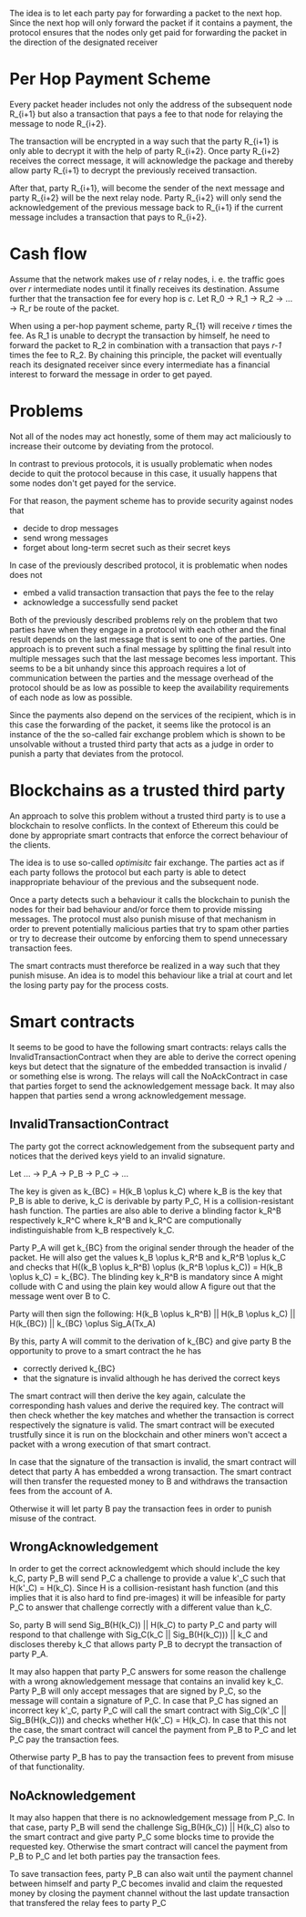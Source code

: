 The idea is to let each party pay for forwarding a packet to the next hop. Since the next hop will only forward the packet if it contains a payment, the protocol ensures that the nodes only get paid for forwarding the packet in the direction of the designated receiver

# Per Hop Payment Scheme
Every packet header includes not only the address of the subsequent node R_{i+1} but also a transaction that pays a fee to that node for relaying the message to node R_{i+2}.

The transaction will be encrypted in a way such that the party R_{i+1} is only able to decrypt it with the help of party R_{i+2}. Once party R_{i+2} receives the correct message, it will acknowledge the package and thereby allow party R_{i+1} to decrypt the previously received transaction.

After that, party R_{i+1}, will become the sender of the next message and party R_{i+2} will be the next relay node. Party R_{i+2} will only send the acknowledgement of the previous message back to R_{i+1} if the current message includes a transaction that pays to R_{i+2}.

# Cash flow
Assume that the network makes use of _r_ relay nodes, i. e. the traffic goes over _r_ intermediate nodes until it finally receives its destination. Assume further that the transaction fee for every hop is _c_. Let R_0 -> R_1 -> R_2 -> ... -> R_r be route of the packet.

When using a per-hop payment scheme, party R_{1} will receive _r_ times the fee. As R_1 is unable to decrypt the transaction by himself, he need to forward the packet to R_2 in combination with a transaction that pays _r-1_ times the fee to R_2. By chaining this principle, the packet will eventually reach its designated receiver since every intermediate has a financial interest to forward the message in order to get payed.

# Problems
Not all of the nodes may act honestly, some of them may act maliciously to increase their outcome by deviating from the protocol.

In contrast to previous protocols, it is usually problematic when nodes decide to quit the protocol because in this case, it usually happens that some nodes don't get payed for the service.

For that reason, the payment scheme has to provide security against nodes that
* decide to drop messages
* send wrong messages
* forget about long-term secret such as their secret keys

In case of the previously described protocol, it is problematic when nodes does not
* embed a valid transaction transaction that pays the fee to the relay
* acknowledge a successfully send packet

Both of the previously described problems rely on the problem that two parties have when they engage in a protocol with each other and the final result depends on the last message that is sent to one of the parties. One approach is to prevent such a final message by splitting the final result into multiple messages such that the last message becomes less important. This seems to be a bit unhandy since this approach requires a lot of communication between the parties and the message overhead of the protocol should be as low as possible to keep the availability requirements of each node as low as possible.

Since the payments also depend on the services of the recipient, which is in this case the forwarding of the packet, it seems like the protocol is an instance of the the so-called fair exchange problem which is shown to be unsolvable without a trusted third party that acts as a judge in order to punish a party that deviates from the protocol.

# Blockchains as a trusted third party
An approach to solve this problem without a trusted third party is to use a blockchain to resolve conflicts. In the context of Ethereum this could be done by appropriate smart contracts that enforce the correct behaviour of the clients.

The idea is to use so-called _optimisitc_ fair exchange. The parties act as if each party follows the protocol but each party is able to detect inappropriate behaviour of the previous and the subsequent node.

Once a party detects such a behaviour it calls the blockchain to punish the nodes for their bad behaviour and/or force them to provide missing messages. The protocol must also punish misuse of that mechanism in order to prevent potentially malicious parties that try to spam other parties or try to decrease their outcome by enforcing them to spend unnecessary transaction fees.

The smart contracts must thereforce be realized in a way such that they punish misuse. An idea is to model this behaviour like a trial at court and let the losing party pay for the process costs.

# Smart contracts
It seems to be good to have the following smart contracts: relays calls the InvalidTransactionContract when they are able to derive the correct opening keys but detect that the signature of the embedded transaction is invalid / or something else is wrong. The relays will call the NoAckContract in case that parties forget to send the acknowledgement message back. It may also happen that parties send a wrong acknowledgement message.

## InvalidTransactionContract
The party got the correct acknowledgement from the subsequent party and notices that the derived keys yield to an invalid signature.

Let ... -> P_A -> P_B -> P_C -> ...

The key is given as k_{BC} = H(k_B \oplus k_C) where k_B is the key that P_B is able to derive, k_C is derivable by party P_C, H is a collision-resistant hash function. The parties are also able to derive a blinding factor k_R^B respectively k_R^C where k_R^B and k_R^C are computionally indistinguishable from k_B respectively k_C.

Party P_A will get k_{BC} from the original sender through the header of the packet. He will also get the values k_B \oplus k_R^B and k_R^B \oplus k_C and checks that H((k_B \oplus k_R^B) \oplus (k_R^B \oplus k_C)) = H(k_B \oplus k_C) = k_{BC}. The blinding key k_R^B is mandatory since A might collude with C and using the plain key would allow A figure out that the message went over B to C.

Party will then sign the following:
H(k_B \oplus k_R^B) || H(k_B \oplus k_C) || H(k_{BC}) || k_{BC} \oplus Sig_A(Tx_A)

By this, party A will commit to the derivation of k_{BC} and give party B the opportunity to prove to a smart contract the he has
* correctly derived k_{BC}
* that the signature is invalid although he has derived the correct keys

The smart contract will then derive the key again, calculate the corresponding hash values and derive the required key. The contract will then check whether the key matches and whether the transaction is correct respectively the signature is valid. The smart contract will be executed trustfully since it is run on the blockchain and other miners won't accect a packet with a wrong execution of that smart contract.

In case that the signature of the transaction is invalid, the smart contract will detect that party A has embedded a wrong transaction. The smart contract will then transfer the requested money to B and withdraws the transaction fees from the account of A.

Otherwise it will let party B pay the transaction fees in order to punish misuse of the contract.

## WrongAcknowledgement
In order to get the correct acknowledgemt which should include the key k_C, party P_B will send P_C a challenge to provide a value k'_C such that H(k'_C) = H(k_C). Since H is a collision-resistant hash function (and this implies that it is also hard to find pre-images) it will be infeasible for party P_C to answer that challenge correctly with a different value than k_C.

So, party B will send Sig_B(H(k_C)) || H(k_C) to party P_C and party will respond to that challenge with Sig_C(k_C || Sig_B(H(k_C))) || k_C and discloses thereby k_C that allows party P_B to decrypt the transaction of party P_A.

It may also happen that party P_C answers for some reason the challenge with a wrong aknowledgement message that contains an invalid key k_C. Party P_B will only accept messages that are signed by P_C, so the message will contain a signature of P_C. In case that P_C has signed an incorrect key k'_C, party P_C will call the smart contract with Sig_C(k'_C || Sig_B(H(k_C))) and checks whether H(k'_C) = H(k_C). In case that this not the case, the smart contract will cancel the payment from P_B to P_C and let P_C pay the transaction fees.

Otherwise party P_B has to pay the transaction fees to prevent from misuse of that functionality.

## NoAcknowledgement
It may also happen that there is no acknowledgement message from P_C. In that case, party P_B will send the challenge Sig_B(H(k_C)) || H(k_C) also to the smart contract and give party P_C some blocks time to provide the requested key. Otherwise the smart contract will cancel the payment from P_B to P_C and let both parties pay the transaction fees.

To save transaction fees, party P_B can also wait until the payment channel between himself and party P_C becomes invalid and claim the requested money by closing the payment channel without the last update transaction that transfered the relay fees to party P_C